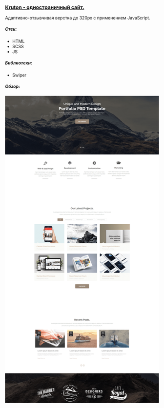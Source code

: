 ### [Kruton - одностраничный сайт.](https://stalise.github.io/Kruton/)
Адаптивно-отзывчивая верстка до 320px с применением JavaScript.

##### Стек:
* HTML
* SCSS
* JS

##### Библиотеки:
* Swiper

##### Обзор:  
![screenshots](./ICON/KRUTON_FON.png)
